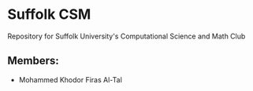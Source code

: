 # Suffolk CSM
Repository for Suffolk University's Computational Science and Math Club  

## Members:

- Mohammed Khodor Firas Al-Tal
